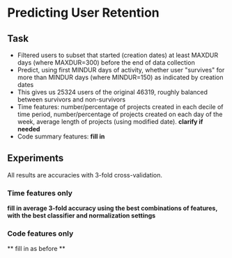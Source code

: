 # Predicting User Retention

## Task

- Filtered users to subset that started (creation dates) at least MAXDUR days (where MAXDUR=300) before the end of data collection
- Predict, using first MINDUR days of activity, whether user "survives" for more than MINDUR days (where MINDUR=150) as indicated by creation dates
- This gives us 25324 users of the original 46319, roughly balanced between survivors and non-survivors
- Time features: number/percentage of projects created in each decile of time period, number/percentage of projects created on each day of the week, average length of projects (using modified date). **clarify if needed**
- Code summary features: **fill in** 

## Experiments

All results are accuracies with 3-fold cross-validation.

### Time features only

**fill in average 3-fold accuracy using the best combinations of features, with the best classifier and normalization settings**

### Code features only

** fill in as before **
 

